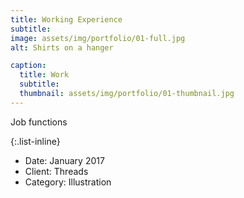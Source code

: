 ```yaml
---
title: Working Experience
subtitle: 
image: assets/img/portfolio/01-full.jpg
alt: Shirts on a hanger

caption:
  title: Work
  subtitle: 
  thumbnail: assets/img/portfolio/01-thumbnail.jpg
---
```

Job functions

{:.list-inline}
- Date: January 2017
- Client: Threads
- Category: Illustration

